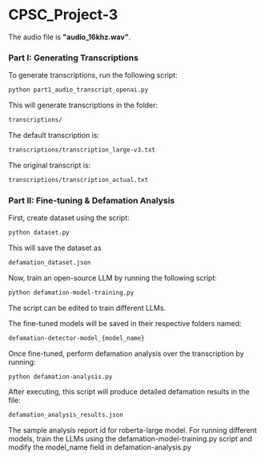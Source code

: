 # CPSC_Project-3

The audio file is **"audio_16khz.wav"**.  

### Part I: Generating Transcriptions  
To generate transcriptions, run the following script:  

```bash
python part1_audio_transcript_openai.py
```

This will generate transcriptions in the folder: 
```bash
transcriptions/
```

The default transcription is: 
```bash
transcriptions/transcription_large-v3.txt
```

The original transcript is: 
```bash
transcriptions/transcription_actual.txt
```

### Part II: Fine-tuning & Defamation Analysis

First, create dataset using the script:

```bash
python dataset.py
```

This will save the dataset as 
```bash
defamation_dataset.json
```

Now, train an open-source LLM by running the following script:

```bash
python defamation-model-training.py
```

The script can be edited to train different LLMs.

The fine-tuned models will be saved in their respective folders named:

```bash
defamation-detector-model_{model_name}
```

Once fine-tuned, perform defamation analysis over the transcription by running:

```bash
python defamation-analysis.py
```

After executing, this script will produce detailed defamation results in the file:

```bash
defamation_analysis_results.json
```
The sample analysis report id for roberta-large model. For running different models, train the LLMs using the defamation-model-training.py script and modify the model_name field in defamation-analysis.py
